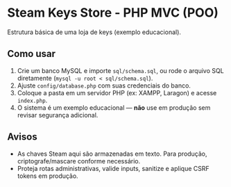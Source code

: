 # Steam Keys Store - PHP MVC (POO)

Estrutura básica de uma loja de keys (exemplo educacional).

## Como usar
1. Crie um banco MySQL e importe `sql/schema.sql`, ou rode o arquivo SQL diretamente (`mysql -u root < sql/schema.sql`).
2. Ajuste `config/database.php` com suas credenciais do banco.
3. Coloque a pasta em um servidor PHP (ex: XAMPP, Laragon) e acesse `index.php`.
4. O sistema é um exemplo educacional — **não** use em produção sem revisar segurança adicional.

## Avisos
- As chaves Steam aqui são armazenadas em texto. Para produção, criptografe/mascare conforme necessário.
- Proteja rotas administrativas, valide inputs, sanitize e aplique CSRF tokens em produção.
